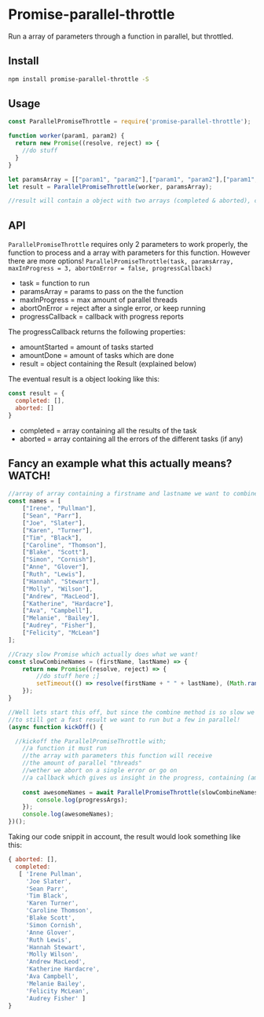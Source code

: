 # Promise-parallel-throttle
Run a array of parameters through a function in parallel, but throttled.

## Install 
```bash
npm install promise-parallel-throttle -S
```

## Usage

```js
const ParallelPromiseThrottle = require('promise-parallel-throttle');

function worker(param1, param2) {
  return new Promise((resolve, reject) => {
    //do stuff
  }
}

let paramsArray = [["param1", "param2"],["param1", "param2"],["param1", "param2"]];
let result = ParallelPromiseThrottle(worker, paramsArray);

//result will contain a object with two arrays (completed & aborted), containing the result of 'worker' with the different params out of the paramsArray.
```

## API
`ParallelPromiseThrottle` requires only 2 parameters to work properly, the function to process and a array with parameters for this function. However there are more options!
`ParallelPromiseThrottle(task, paramsArray, maxInProgress = 3, abortOnError = false, progressCallback)`

* task             = function to run
* paramsArray      = params to pass on the the function
* maxInProgress    = max amount of parallel threads
* abortOnError     = reject after a single error, or keep running
* progressCallback = callback with progress reports

The progressCallback returns the following properties:

* amountStarted = amount of tasks started
* amountDone    = amount of tasks which are done
* result        = object containing the Result (explained below)

The eventual result is a object looking like this:

```js
const result = {
  completed: [],
  aborted: []
}
```
* completed = array containing all the results of the task
* aborted   = array containing all the errors of the different tasks (if any)

## Fancy an example what this actually means? WATCH!

```js
//array of array containing a firstname and lastname we want to combine, with a nice space in between.
const names = [
	["Irene", "Pullman"],
	["Sean", "Parr"],
	["Joe", "Slater"],
	["Karen", "Turner"],
	["Tim", "Black"],
	["Caroline", "Thomson"],
	["Blake", "Scott"],
	["Simon", "Cornish"],
	["Anne", "Glover"],
	["Ruth", "Lewis"],
	["Hannah", "Stewart"],
	["Molly", "Wilson"],
	["Andrew", "MacLeod"],
	["Katherine", "Hardacre"],
	["Ava", "Campbell"],
	["Melanie", "Bailey"],
	["Audrey", "Fisher"],
	["Felicity", "McLean"]
];

//Crazy slow Promise which actually does what we want!
const slowCombineNames = (firstName, lastName) => {
	return new Promise((resolve, reject) => {
		//do stuff here ;]
		setTimeout(() => resolve(firstName + " " + lastName), (Math.random() * (1000 - 500) + 500));	
	});
}

//Well lets start this off, but since the combine method is so slow we want to run the combining of names in parallel (but not too much because imagine a slow server which can't handle too many connections, or another scenario involving high cpu load / memory usage on a server or your machine)
//to still get a fast result we want to run but a few in parallel!
(async function kickOff() {

  //kickoff the ParallelPromiseThrottle with;
    //a function it must run
    //the array with parameters this function will receive
    //the amount of parallel "threads"
    //wether we abort on a single error or go on
    //a callback which gives us insight in the progress, containing (amount started, amount completed, current result)
    
	const awesomeNames = await ParallelPromiseThrottle(slowCombineNames, names, 3, false, (...progressArgs) => {
		console.log(progressArgs);
	});
	console.log(awesomeNames);
})();

```


Taking our code snippit in account, the result would look something like this:
```js
{ aborted: [],
  completed:
   [ 'Irene Pullman',
     'Joe Slater',
     'Sean Parr',
     'Tim Black',
     'Karen Turner',
     'Caroline Thomson',
     'Blake Scott',
     'Simon Cornish',
     'Anne Glover',
     'Ruth Lewis',
     'Hannah Stewart',
     'Molly Wilson',
     'Andrew MacLeod',
     'Katherine Hardacre',
     'Ava Campbell',
     'Melanie Bailey',
     'Felicity McLean',
     'Audrey Fisher' ] 
}
```
